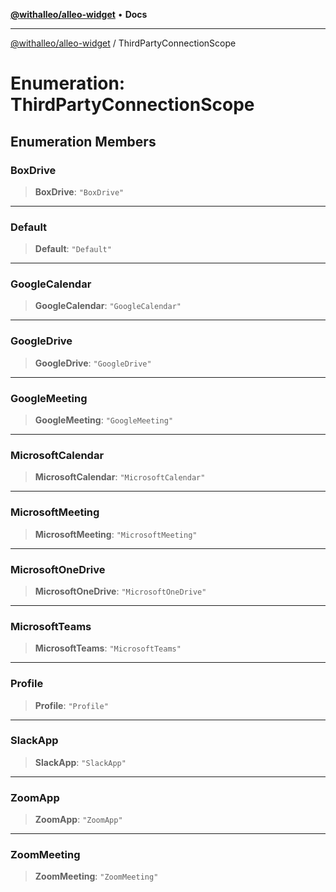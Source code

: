 [**@withalleo/alleo-widget**](../README.md) • **Docs**

***

[@withalleo/alleo-widget](../globals.md) / ThirdPartyConnectionScope

# Enumeration: ThirdPartyConnectionScope

## Enumeration Members

### BoxDrive

> **BoxDrive**: `"BoxDrive"`

***

### Default

> **Default**: `"Default"`

***

### GoogleCalendar

> **GoogleCalendar**: `"GoogleCalendar"`

***

### GoogleDrive

> **GoogleDrive**: `"GoogleDrive"`

***

### GoogleMeeting

> **GoogleMeeting**: `"GoogleMeeting"`

***

### MicrosoftCalendar

> **MicrosoftCalendar**: `"MicrosoftCalendar"`

***

### MicrosoftMeeting

> **MicrosoftMeeting**: `"MicrosoftMeeting"`

***

### MicrosoftOneDrive

> **MicrosoftOneDrive**: `"MicrosoftOneDrive"`

***

### MicrosoftTeams

> **MicrosoftTeams**: `"MicrosoftTeams"`

***

### Profile

> **Profile**: `"Profile"`

***

### SlackApp

> **SlackApp**: `"SlackApp"`

***

### ZoomApp

> **ZoomApp**: `"ZoomApp"`

***

### ZoomMeeting

> **ZoomMeeting**: `"ZoomMeeting"`
